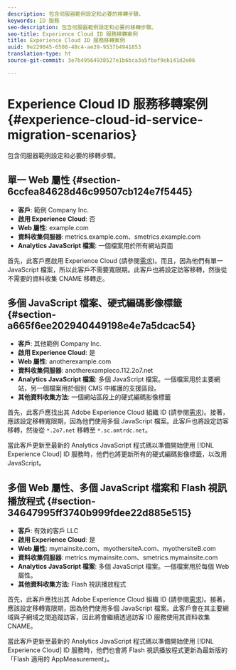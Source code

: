 ```yaml
---
description: 包含伺服器範例設定和必要的移轉步驟。
keywords: ID 服務
seo-description: 包含伺服器範例設定和必要的移轉步驟。
seo-title: Experience Cloud ID 服務移轉案例
title: Experience Cloud ID 服務移轉案例
uuid: 9e229045-6508-48c4-ae39-9537b4941853
translation-type: ht
source-git-commit: 3e7b49564938527e1b6bca3a5fbaf9eb141d2e06

---
```



# Experience Cloud ID 服務移轉案例 {#experience-cloud-id-service-migration-scenarios}

包含伺服器範例設定和必要的移轉步驟。

## 單一 Web 屬性 {#section-6ccfea84628d46c99507cb124e7f5445}

* **客戶**: 範例 Company Inc.
* **啟用 Experience Cloud**: 否
* **Web 屬性**: example.com
* **資料收集伺服器**: metrics.example.com、smetrics.example.com
* **Analytics JavaScript 檔案**: 一個檔案用於所有網站頁面

首先，此客戶應啟用 Experience Cloud (請參閱[需求](../../reference/requirements.md))。而且，因為他們有單一 JavaScript 檔案，所以此客戶不需要寬限期。此客戶也將設定訪客移轉，然後從不需要的資料收集 CNAME 移轉走。

## 多個 JavaScript 檔案、硬式編碼影像標籤 {#section-a665f6ee202940449198e4e7a5dcac54}

* **客戶**: 其他範例 Company Inc.
* **啟用 Experience Cloud**: 是
* **Web 屬性**: anotherexample.com
* **資料收集伺服器**: anotherexampleco.112.2o7.net
* **Analytics JavaScript 檔案**: 多個 JavaScript 檔案。一個檔案用於主要網站，另一個檔案用於個別 CMS 中維護的支援區段。
* **其他資料收集方法**: 一個網站區段上的硬式編碼影像標籤

首先，此客戶應找出其 Adobe Experience Cloud 組織 ID (請參閱[需求](../../reference/requirements.md))。接著，應該設定移轉寬限期，因為他們使用多個 JavaScript 檔案。此客戶也將設定訪客移轉，然後從 `*.2o7.net` 移轉至 `*.sc.omtrdc.net`。

當此客戶更新至最新的 Analytics JavaScript 程式碼以準備開始使用 [!DNL Experience Cloud] ID 服務時，他們也將更新所有的硬式編碼影像標籤，以改用 JavaScript。

## 多個 Web 屬性、多個 JavaScript 檔案和 Flash 視訊播放程式 {#section-34647995ff3740b999fdee22d885e515}

* **客戶**: 有效的客戶 LLC
* **啟用 Experience Cloud**: 是
* **Web 屬性**: mymainsite.com、myothersiteA.com、myothersiteB.com
* **資料收集伺服器**: metrics.mymainsite.com、smetrics.mymainsite.com
* **Analytics JavaScript 檔案**: 多個 JavaScript 檔案。一個檔案用於每個 Web 屬性。
* **其他資料收集方法**: Flash 視訊播放程式

首先，此客戶應找出其 Adobe Experience Cloud 組織 ID (請參閱[需求](../../reference/requirements.md))。接著，應該設定移轉寬限期，因為他們使用多個 JavaScript 檔案。此客戶會在其主要網域與子網域之間追蹤訪客，因此將會繼續透過訪客 ID 服務使用其資料收集 CNAME。

當此客戶更新至最新的 Analytics JavaScript 程式碼以準備開始使用 [!DNL Experience Cloud] ID 服務時，他們也會將 Flash 視訊播放程式更新為最新版的「Flash 適用的 AppMeasurement」。
